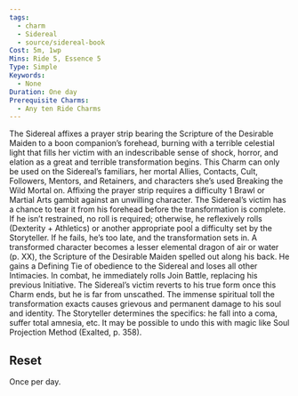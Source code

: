 ```yaml
---
tags:
  - charm
  - Sidereal
  - source/sidereal-book
Cost: 5m, 1wp
Mins: Ride 5, Essence 5
Type: Simple
Keywords:
  - None
Duration: One day
Prerequisite Charms:
  - Any ten Ride Charms
---
```

The Sidereal affixes a prayer strip bearing the Scripture of the Desirable Maiden to a boon companion’s forehead, burning with a terrible celestial light that fills her victim with an indescribable sense of shock, horror, and elation as a great and terrible transformation begins. This Charm can only be used on the Sidereal’s familiars, her mortal Allies, Contacts, Cult, Followers, Mentors, and Retainers, and characters she’s used Breaking the Wild Mortal on. Affixing the prayer strip requires a difficulty 1 Brawl or Martial Arts gambit against an unwilling character. The Sidereal’s victim has a chance to tear it from his forehead before the transformation is complete. If he isn’t restrained, no roll is required; otherwise, he reflexively rolls (Dexterity + Athletics) or another appropriate pool a difficulty set by the Storyteller. If he fails, he’s too late, and the transformation sets in. A transformed character becomes a lesser elemental dragon of air or water (p. XX), the Scripture of the Desirable Maiden spelled out along his back. He gains a Defining Tie of obedience to the Sidereal and loses all other Intimacies. In combat, he immediately rolls Join Battle, replacing his previous Initiative. The Sidereal’s victim reverts to his true form once this Charm ends, but he is far from unscathed. The immense spiritual toll the transformation exacts causes grievous and permanent damage to his soul and identity. The Storyteller determines the specifics: he fall into a coma, suffer total amnesia, etc. It may be possible to undo this with magic like Soul Projection Method (Exalted, p. 358). 
## Reset
Once per day. 